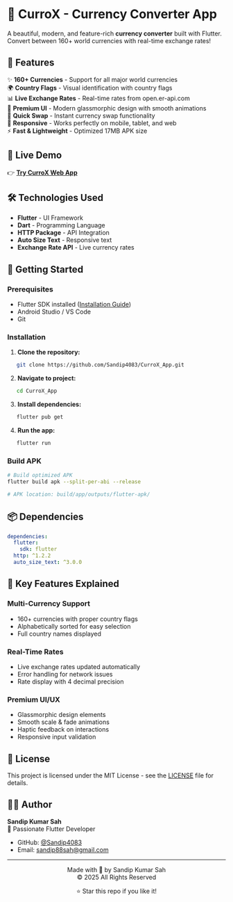 # 💚 CurroX - Currency Converter App

A beautiful, modern, and feature-rich **currency converter** built with Flutter.  
Convert between 160+ world currencies with real-time exchange rates!

## 🌟 Features

✨ **160+ Currencies** - Support for all major world currencies  
🌍 **Country Flags** - Visual identification with country flags  
📊 **Live Exchange Rates** - Real-time rates from open.er-api.com  
💎 **Premium UI** - Modern glassmorphic design with smooth animations  
🔄 **Quick Swap** - Instant currency swap functionality  
📱 **Responsive** - Works perfectly on mobile, tablet, and web  
⚡ **Fast & Lightweight** - Optimized 17MB APK size  

## 🚀 Live Demo
👉 **[Try CurroX Web App](https://sandip4083.github.io/CurroX_App/)**

## 🛠️ Technologies Used

- **Flutter** - UI Framework
- **Dart** - Programming Language
- **HTTP Package** - API Integration
- **Auto Size Text** - Responsive text
- **Exchange Rate API** - Live currency rates

## 🚀 Getting Started

### Prerequisites

- Flutter SDK installed ([Installation Guide](https://docs.flutter.dev/get-started/install))
- Android Studio / VS Code
- Git

### Installation

1. **Clone the repository:**
```bash
   git clone https://github.com/Sandip4083/CurroX_App.git
```

2. **Navigate to project:**
```bash
   cd CurroX_App
```

3. **Install dependencies:**
```bash
   flutter pub get
```

4. **Run the app:**
```bash
   flutter run
```

### Build APK
```bash
# Build optimized APK
flutter build apk --split-per-abi --release

# APK location: build/app/outputs/flutter-apk/
```

## 📦 Dependencies
```yaml
dependencies:
  flutter:
    sdk: flutter
  http: ^1.2.2
  auto_size_text: ^3.0.0
```

## 🎯 Key Features Explained

### Multi-Currency Support
- 160+ currencies with proper country flags
- Alphabetically sorted for easy selection
- Full country names displayed

### Real-Time Rates
- Live exchange rates updated automatically
- Error handling for network issues
- Rate display with 4 decimal precision

### Premium UI/UX
- Glassmorphic design elements
- Smooth scale & fade animations
- Haptic feedback on interactions
- Responsive input validation

## 📄 License

This project is licensed under the MIT License - see the [LICENSE](LICENSE) file for details.

## 👨‍💻 Author

**Sandip Kumar Sah**  
💚 Passionate Flutter Developer

- GitHub: [@Sandip4083](https://github.com/Sandip4083)
- Email: sandip88sah@gmail.com

---

<p align="center">
  Made with 💚 by Sandip Kumar Sah<br>
  © 2025 All Rights Reserved
</p>

<p align="center">
  ⭐ Star this repo if you like it!
</p>

